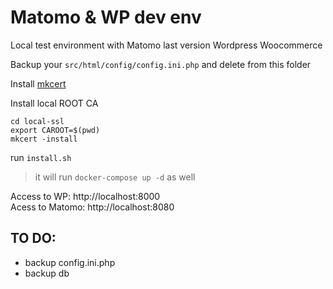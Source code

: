 # Matomo & WP dev env

Local test environment with 
Matomo last version
Wordpress Woocommerce

Backup your `src/html/config/config.ini.php` and delete from this folder

Install [mkcert](https://github.com/FiloSottile/mkcert#installation)

Install local ROOT CA

```
cd local-ssl
export CAROOT=$(pwd)
mkcert -install
```

run 
```install.sh```
> it will run 
`docker-compose up -d` as well


Access to WP: http://localhost:8000 \
Acess to Matomo: http://localhost:8080 


## TO DO:

* backup config.ini.php
* backup db